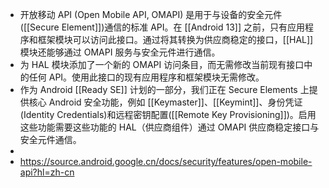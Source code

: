 - 开放移动 API (Open Mobile API, OMAPI) 是用于与设备的安全元件([[Secure Element]])通信的标准 API。在 [[Android 13]] 之前，只有应用程序和框架模块可以访问此接口。通过将其转换为供应商稳定的接口，[[HAL]] 模块还能够通过 OMAPI 服务与安全元件进行通信。
- 为 HAL 模块添加了一个新的 OMAPI 访问条目，而无需修改当前现有接口中的任何 API。使用此接口的现有应用程序和框架模块无需修改。
- 作为 Android [[Ready SE]] 计划的一部分，我们正在 Secure Elements 上提供核心 Android 安全功能，例如 [[Keymaster]]、[[Keymint]]、身份凭证(Identity Credentials)和远程密钥配置([[Remote Key Provisioning]])。启用这些功能需要这些功能的 HAL（供应商组件）通过 OMAPI 供应商稳定接口与安全元件通信。
-
- https://source.android.google.cn/docs/security/features/open-mobile-api?hl=zh-cn